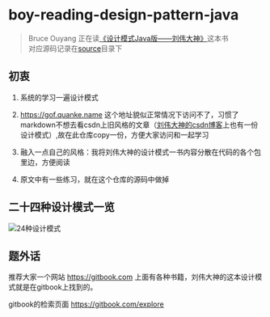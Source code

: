 # boy-reading-design-pattern-java
> Bruce Ouyang 正在读[《设计模式Java版——刘伟大神》](https://gof.quanke.name/)这本书  
> 对应源码记录在[source](source)目录下

## 初衷
1. 系统的学习一遍设计模式  

2. https://gof.quanke.name 这个地址貌似正常情况下访问不了，习惯了markdown不想去看csdn上旧风格的文章（[刘伟大神的csdn博客](http://blog.csdn.net/lovelion)上也有一份设计模式）,故在此仓库copy一份，方便大家访问和一起学习  

3. 融入一点自己的风格：我将刘伟大神的设计模式一书内容分散在代码的各个包里边，方便阅读  

4. 原文中有一些练习，就在这个仓库的源码中做掉

## 二十四种设计模式一览
![24种设计模式](http://upload-images.jianshu.io/upload_images/5792176-8708f103d9e62d2c.png?imageMogr2/auto-orient/strip%7CimageView2/2/w/1240)

## 题外话
推荐大家一个网站 https://gitbook.com 上面有各种书籍，刘伟大神的这本设计模式就是在gitbook上找到的。

gitbook的检索页面 https://gitbook.com/explore